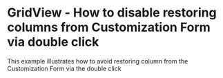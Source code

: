 # GridView - How to disable restoring columns from Customization Form via double click


This example illustrates how to avoid restoring column from the Customization Form via the double click

<br/>



